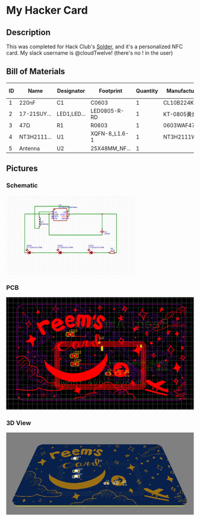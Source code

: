 # My Hacker Card
## Description
This was completed for Hack Club's [Solder](solder.hackclub.com), and it's a personalized NFC card. My slack username is @cloudTwelve!
(there's no ! in the user)

## Bill of Materials
| ID | Name       | Designator | Footprint   | Quantity | Manufacturer Part   | Manufacturer     | Supplier | Supplier Part | Price  |
|----|------------|------------|-------------|----------|----------------------|------------------|----------|----------------|--------|
| 1  | 220nF      | C1         | C0603       | 1        | CL10B224KA8NNNC      | SAMSUNG          | LCSC     | C21120         | 0.006  |
| 2  | 17-21SUY...| LED1,LED...| LED0805-R-RD| 1        | KT-0805黄灯           | KENTO            | LCSC     | C2296          | 0.012  |
| 3  | 47Ω        | R1         | R0603       | 1        | 0603WAF470JT5E       | UNI-ROYAL        | LCSC     | C23182         | 0.001  |
| 4  | NT3H2111...| U1         | XQFN-8_L1.6-1| 1        | NT3H2111W0FHKH       | NXP(恩智浦)        | LCSC     | C710403        | 0.881  |
| 5  | Antenna    | U2         | 25X48MM_NF...| 1        |                      |                  | LCSC     |                |        |

## Pictures
### Schematic
![Schematic](https://github.com/CloudTwelve/hacker-card/blob/main/images/schematic_view.png)

### PCB
![PCB](https://github.com/CloudTwelve/hacker-card/blob/main/images/pcb_view.png)

### 3D View
![3D View](https://github.com/CloudTwelve/hacker-card/blob/main/images/dimension_view.png)
